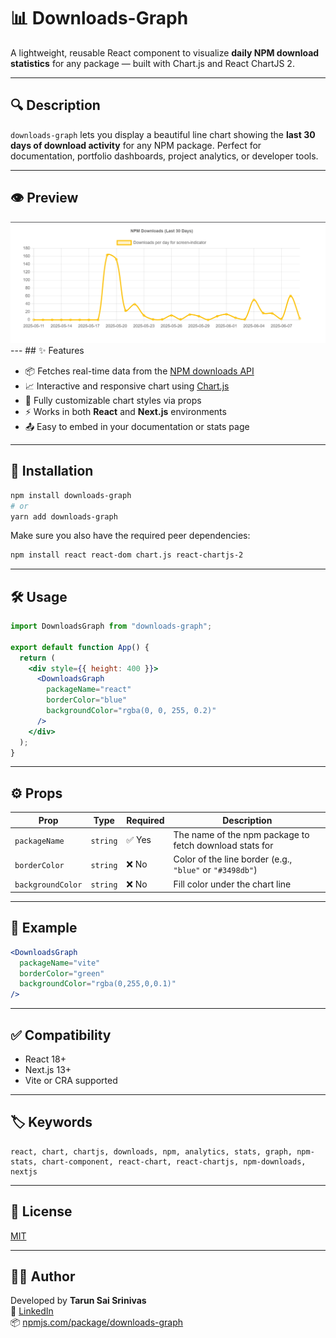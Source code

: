 # 📊 Downloads-Graph

A lightweight, reusable React component to visualize **daily NPM download statistics** for any package — built with Chart.js and React ChartJS 2.

---

## 🔍 Description

`downloads-graph` lets you display a beautiful line chart showing the **last 30 days of download activity** for any NPM package. Perfect for documentation, portfolio dashboards, project analytics, or developer tools.

---
## 👁️ Preview
<img src = '/public/image.png' width={150} height ={150} /> 
---
## ✨ Features

- 📦 Fetches real-time data from the [NPM downloads API](https://api.npmjs.org/)
- 📈 Interactive and responsive chart using [Chart.js](https://www.chartjs.org/)
- 🎨 Fully customizable chart styles via props
- ⚡ Works in both **React** and **Next.js** environments
- 📤 Easy to embed in your documentation or stats page

---

## 🚀 Installation

```bash
npm install downloads-graph
# or
yarn add downloads-graph
```

Make sure you also have the required peer dependencies:

```bash
npm install react react-dom chart.js react-chartjs-2
```

---

## 🛠 Usage

```jsx
import DownloadsGraph from "downloads-graph";

export default function App() {
  return (
    <div style={{ height: 400 }}>
      <DownloadsGraph
        packageName="react"
        borderColor="blue"
        backgroundColor="rgba(0, 0, 255, 0.2)"
      />
    </div>
  );
}
```

---

## ⚙️ Props

| Prop              | Type     | Required | Description                                               |
|-------------------|----------|----------|-----------------------------------------------------------|
| `packageName`     | `string` | ✅ Yes    | The name of the npm package to fetch download stats for   |
| `borderColor`     | `string` | ❌ No     | Color of the line border (e.g., `"blue"` or `"#3498db"`)  |
| `backgroundColor` | `string` | ❌ No     | Fill color under the chart line                           |

---

## 🧠 Example

```jsx
<DownloadsGraph
  packageName="vite"
  borderColor="green"
  backgroundColor="rgba(0,255,0,0.1)"
/>
```

---

## ✅ Compatibility

- React 18+
- Next.js 13+
- Vite or CRA supported

---

## 🏷 Keywords

```
react, chart, chartjs, downloads, npm, analytics, stats, graph, npm-stats, chart-component, react-chart, react-chartjs, npm-downloads, nextjs
```

---

## 📄 License

[MIT](./LICENSE)

---

## 🙋‍♂️ Author

Developed by **Tarun Sai Srinivas**  
🔗 [LinkedIn](https://www.linkedin.com/in/tarun-sai-srinivas)  
📦 [npmjs.com/package/downloads-graph](https://www.npmjs.com/package/downloads-graph)
